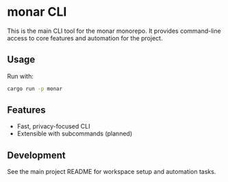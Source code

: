 # monar CLI

This is the main CLI tool for the monar monorepo. It provides command-line access to core features and automation for the project.

## Usage

Run with:

```sh
cargo run -p monar
```

## Features

- Fast, privacy-focused CLI
- Extensible with subcommands (planned)

## Development

See the main project README for workspace setup and automation tasks.
